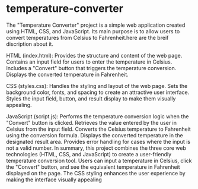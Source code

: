 # temperature-converter
The "Temperature Converter" project is a simple web application created using HTML, CSS, and JavaScript. Its main purpose is to allow users to convert temperatures from Celsius to Fahrenheit.here are the breif discription about it.

HTML (index.html):
Provides the structure and content of the web page.
Contains an input field for users to enter the temperature in Celsius.
Includes a "Convert" button that triggers the temperature conversion.
Displays the converted temperature in Fahrenheit.

CSS (styles.css):
Handles the styling and layout of the web page.
Sets the background color, fonts, and spacing to create an attractive user interface.
Styles the input field, button, and result display to make them visually appealing.

JavaScript (script.js):
Performs the temperature conversion logic when the "Convert" button is clicked.
Retrieves the value entered by the user in Celsius from the input field.
Converts the Celsius temperature to Fahrenheit using the conversion formula.
Displays the converted temperature in the designated result area.
Provides error handling for cases where the input is not a valid number.
In summary, this project combines the three core web technologies (HTML, CSS, and JavaScript) to create a user-friendly temperature conversion tool. Users can input a temperature in Celsius, click the "Convert" button, and see the equivalent temperature in Fahrenheit displayed on the page. The CSS styling enhances the user experience by making the interface visually appealing
